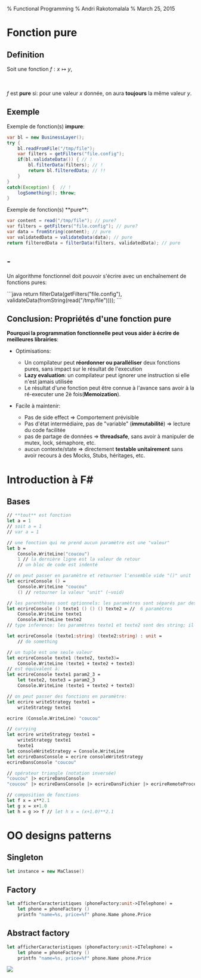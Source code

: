% Functional Programming
% Andri Rakotomalala
% March 25, 2015

# Fonction pure

## Definition

Soit une fonction $f : x \longmapsto y$,

<br/><br/>
$f$ est **pure** si: pour une valeur $x$ donnée, on aura **toujours** la même valeur $y$.

## Exemple


Exemple de fonction(s) **impure**:
```java
var bl = new BusinessLayer();
try {
	bl.readFromFile("/tmp/file");
	var filters = getFilters("file.config");
	if(bl.validateData()) {	// !
		bl.filterData(filters);	// !
		return bl.filteredData; // !!
	}
}
catch(Exception) {	// !
	logSomething(); throw;
}
```

<p class="fragment roll-in">
Exemple de fonction(s) **pure**:

```java
var content = read("/tmp/file"); // pure?
var filters = getFilters("file.config"); // pure?
var data = fromString(content); // pure
var validatedData = validateData(data); // pure
return filteredData = filterData(filters, validatedData); // pure
```

</p>

## -

Un algorithme fonctionnel doit pouvoir s'écrire avec un enchaînement de fonctions pures:

<p class="fragment roll-in">
```java
return filterData(getFilters("file.config"), validateData(fromString(read("/tmp/file"))));
```
</p>



## Conclusion: Propriétés d'une fonction pure

**Pourquoi la programmation fonctionnelle peut vous aider à écrire de meilleures librairies**:

* Optimisations:
  * Un compilateur peut **réordonner ou paralléliser** deux fonctions pures, sans impact sur le résultat de l'execution
  * **Lazy evaluation**: un compilateur peut ignorer une instruction si elle n'est jamais utilisée
  * Le résultat d'une fonction peut être connue à l'avance sans avoir à la ré-executer une 2è fois(**Memoization**).

* Facile à maintenir:
  * Pas de side effect => Comportement prévisible
  * Pas d'état intermédiaire, pas de "variable" (**immutabilité**) => lecture du code facilitée
  * pas de partage de données => **threadsafe**, sans avoir à manipuler de mutex, lock, sémaphore, etc.
  * aucun contexte/state => directement **testable unitairement** sans avoir recours à des Mocks, Stubs, héritages, etc.



Introduction à F#
====

## Bases
```fsharp
// **tout** est fonction
let a = 1
// soit a = 1
// var a = 1
```  

```fsharp
// une fonction qui ne prend aucun paramètre est une "valeur"
let b =
	Console.WriteLine("coucou")
	1 // la dernière ligne est la valeur de retour
	// un bloc de code est indenté
```  

```fsharp
// on peut passer en paramètre et retourner l'ensemble vide "()" unit
let ecrireConsole () =
	Console.WriteLine "coucou"
	() // retourner la valeur "unit" (~void)
```

```fsharp
// les parenthèses sont optionnels: les paramètres sont séparés par des espaces
let ecrireConsole () texte1 () () () texte2 = //  6 paramètres
	Console.WriteLine texte1
	Console.WriteLine texte2
// type inference: les paramètres texte1 et texte2 sont des string; il n'est souvent pas nécessaire de noter le type d'une valeur

let ecrireConsole (texte1:string) (texte2:string) : unit =
	// do something
```

```fsharp
// un tuple est une seule valeur
let ecrireConsole texte1 (texte2, texte3)=
	Console.WriteLine (texte1 + texte2 + texte3)
// est équivalent à:
let ecrireConsole texte1 param2_3 =
	let texte2, texte3 = param2_3
	Console.WriteLine (texte1 + texte2 + texte3)
```

```fsharp
// on peut passer des fonctions en paramètre:
let ecrire writeStrategy texte1 =
	writeStrategy texte1

ecrire (Console.WriteLine) "coucou"
```

```fsharp
// currying
let ecrire writeStrategy texte1 =
	writeStrategy texte1
	texte1
let consoleWriteStrategy = Console.WriteLine
let ecrireDansConsole = ecrire consoleWriteStrategy
ecrireDansConsole "coucou"
```

```fsharp
// opérateur triangle (notation inversée)
"coucou" |> ecrireDansConsole
"coucou" |> ecrireDansConsole |> ecrireDansFichier |> ecrireRemoteProcedureCall |> ignore
```

```fsharp
// composition de fonctions
let f x = x**2.1
let g x = x+1.0
let h = g >> f // let h x = (x+1.0)**2.1
```

# OO designs patterns

## Singleton

```fsharp
let instance = new MaClasse()
```

## Factory

```fsharp
let afficherCaracteristiques (phoneFactory:unit->ITelephone) =
    let phone = phoneFactory ()
    printfn "name=%s, price=%f" phone.Name phone.Price
```

## Abstract factory

```fsharp
let afficherCaracteristiques (phoneFactory:unit->ITelephone) =
    let phone = phoneFactory ()
    printfn "name=%s, price=%f" phone.Name phone.Price
```

<img src="http://upload.wikimedia.org/wikipedia/commons/9/9d/Abstract_factory_UML.svg?download" />
